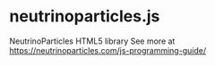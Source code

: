 # neutrinoparticles.js
NeutrinoParticles HTML5 library
See more at https://neutrinoparticles.com/js-programming-guide/


